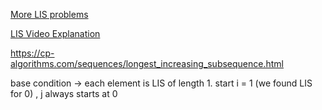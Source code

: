 [More LIS problems](https://github.com/MAZHARMIK/Interview_DS_Algo/tree/master/DP/LIS%20%26%20Variants)

[LIS Video Explanation](https://www.youtube.com/watch?v=E6us4nmXTHs)

https://cp-algorithms.com/sequences/longest_increasing_subsequence.html

base condition -> each element is LIS of length 1.
start i = 1 (we found LIS for 0) , j always starts at 0
